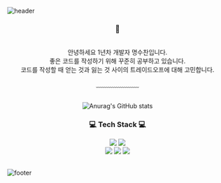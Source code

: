 ![header](https://capsule-render.vercel.app/api?type=waving&&color=gradient&height=100&section=header&fontSize=90)


<div align = "center">
<h3> 🥳</h3><br/>
안녕하세요 1년차 개발자 명수찬입니다.<br/>
좋은 코드를 작성하기 위해 꾸준히 공부하고 있습니다.</br>
코드를 작성할 때 얻는 것과 잃는 것 사이의 트레이드오프에 대해 고민합니다.

<br/>

  
﹏﹏﹏﹏﹏﹏﹏
<br/><br/>
 
  ![Anurag's GitHub stats](https://github-readme-stats.vercel.app/api?username=suchanmyoung&show_icons=true&theme=radical)
  
  <h3>💻 Tech Stack 💻</h3>


<img src="https://img.shields.io/badge/Java-007396?style=flat-square&logo=Java&logoColor=white"/>
<img src="https://img.shields.io/badge/Spring-6DB33F?style=flat-square&logo=React&logoColor=green"/>
  <br>
<img src="https://img.shields.io/badge/HTML-E34F26?style=flat-square&logo=HTML5&logoColor=white"/>
<img src="https://img.shields.io/badge/CSS-1572B6?style=flat-square&logo=CSS3&logoColor=white"/>
<img src="https://img.shields.io/badge/JavaScript-F7DF1E?style=flat-square&logo=JavaScript&logoColor=white"/>

</div>

<br/>


![footer](https://capsule-render.vercel.app/api?type=waving&&color=gradient&height=100&section=footer&fontSize=90)
